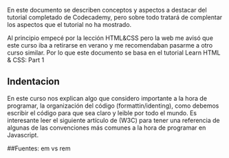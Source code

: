 
En este documento se describen conceptos y aspectos a destacar del tutorial completado de Codecademy, pero sobre todo tratará de complentar los aspectos que el tutorial no ha mostrado.

Al principio empecé por la lección HTML&CSS pero la web me avisó que este curso iba a retirarse en verano y me recomendaban pasarme a otro curso similar.
Por lo que este documento se basa en el tutorial Learn HTML & CSS: Part 1

## Indentacion
En este curso nos explican algo que considero importante a la hora de programar, la organización del código (formattin/identing), como debemos escribir el código para que sea claro y leible por todo el mundo.
Es interesante leer el siguiente artículo de (W3C) para tener una referencia de algunas de las convenciones más comunes a la hora de programar en Javascript.


##Fuentes: em vs rem


